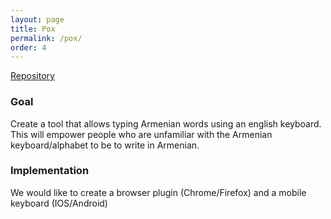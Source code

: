 ```yaml
---
layout: page
title: Pox
permalink: /pox/
order: 4
---
```


[Repository](https://github.com/Vortan/pox)

### Goal

Create a tool that allows typing Armenian words using an english keyboard. This will empower people who are unfamiliar with the Armenian keyboard/alphabet to be to write in Armenian.

### Implementation

We would like to create a browser plugin (Chrome/Firefox) and a mobile keyboard (IOS/Android)
